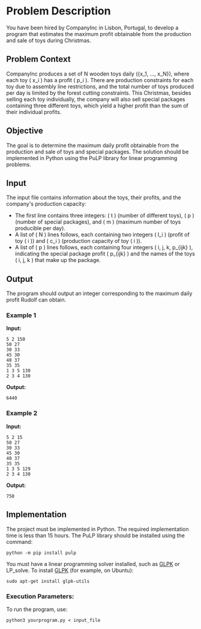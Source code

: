 # Problem Description

You have been hired by CompanyInc in Lisbon, Portugal, to develop a program that estimates the maximum profit obtainable from the production and sale of toys during Christmas.

## Problem Context

CompanyInc produces a set of N wooden toys daily \(\{x_1, ..., x_N\}\), where each toy \( x_i \) has a profit \( p_i \). There are production constraints for each toy due to assembly line restrictions, and the total number of toys produced per day is limited by the forest cutting constraints. This Christmas, besides selling each toy individually, the company will also sell special packages containing three different toys, which yield a higher profit than the sum of their individual profits.

## Objective

The goal is to determine the maximum daily profit obtainable from the production and sale of toys and special packages. The solution should be implemented in Python using the PuLP library for linear programming problems.

## Input

The input file contains information about the toys, their profits, and the company's production capacity:

- The first line contains three integers: \( t \) (number of different toys), \( p \) (number of special packages), and \( m \) (maximum number of toys producible per day).
- A list of \( N \) lines follows, each containing two integers \( l_i \) (profit of toy \( i \)) and \( c_i \) (production capacity of toy \( i \)).
- A list of \( p \) lines follows, each containing four integers \( i, j, k, p_{ijk} \), indicating the special package profit \( p_{ijk} \) and the names of the toys \( i, j, k \) that make up the package.

## Output

The program should output an integer corresponding to the maximum daily profit Rudolf can obtain.

### Example 1

**Input:**
```
5 2 150
50 27
30 33
45 30
40 37
35 35
1 3 5 130
2 3 4 130
```

**Output:**
```
6440
```

### Example 2

**Input:**
```
5 2 15
50 27
30 33
45 30
40 37
35 35
1 3 5 129
2 3 4 130
```

**Output:**
```
750
```


## Implementation

The project must be implemented in Python. The required implementation time is less than 15 hours. The PuLP library should be installed using the command:

```
python -m pip install pulp
```

You must have a linear programming solver installed, such as [GLPK](https://www.gnu.org/software/glpk/) or LP_solve. To install [GLPK](https://www.gnu.org/software/glpk/) (for example, on Ubuntu):
```
sudo apt-get install glpk-utils
```

### Execution Parameters:

To run the program, use:
```
python3 yourprogram.py < input_file
```